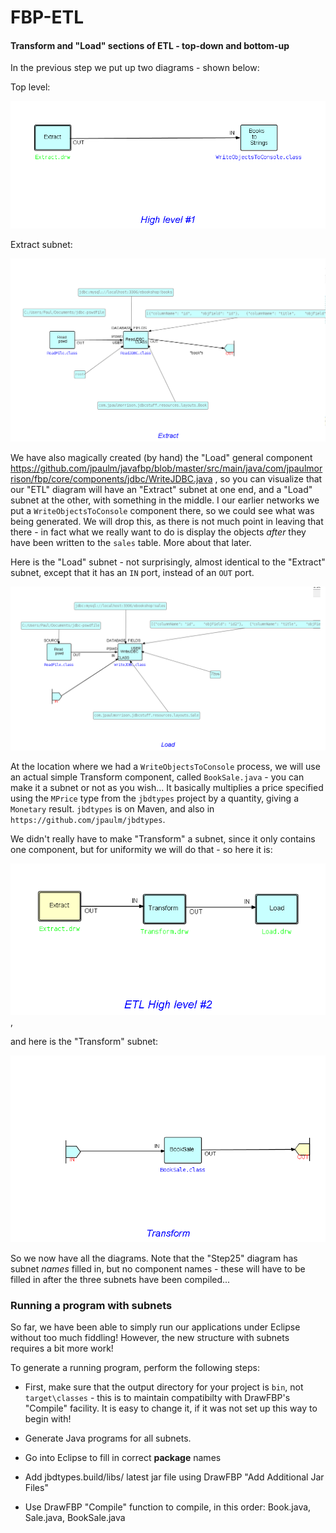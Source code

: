 FBP-ETL
=======

####  Transform and "Load" sections of ETL - top-down and bottom-up

In the previous step we put up two diagrams - shown below:

Top level:

![Level #1](https://github.com/jpaulm/fbp-etl/blob/master/src/main/java/com/jpaulmorrison/Step20/docs/Step20-1.png "Level #1")

Extract subnet:

![Extract](https://github.com/jpaulm/fbp-etl/blob/master/src/main/java/com/jpaulmorrison/Step20/docs/Extract.png "Extract")


We have also magically created (by hand) the "Load" general component https://github.com/jpaulm/javafbp/blob/master/src/main/java/com/jpaulmorrison/fbp/core/components/jdbc/WriteJDBC.java , so you can visualize that our "ETL" diagram will have an "Extract" subnet at one end, and a "Load" subnet at the other, with something in the middle.  I our earlier networks we put a `WriteObjectsToConsole` component there, so we could see what was being generated. We will drop this, as there is not much point in leaving that there - in fact what we really want to do is display the objects *after* they have been written to the `sales` table.  More about that later.

Here is the "Load" subnet - not surprisingly, almost identical to the "Extract" subnet, except that it has an `IN` port, instead of an `OUT` port.

![Load](https://github.com/jpaulm/fbp-etl/blob/master/src/main/java/com/jpaulmorrison/Step25/docs/Load.png "Load")


At the location where we had a `WriteObjectsToConsole` process, we will use an actual simple Transform component, called `BookSale.java` - you can make it a subnet or not as you wish...  It basically multiplies a price specified using the `MPrice` type from the `jbdtypes` project by a quantity, giving a `Monetary` result.  `jbdtypes` is on Maven, and also in `https://github.com/jpaulm/jbdtypes`.

We didn't really have to make "Transform" a subnet, since it only contains one component, but for uniformity we will do that - so here it is:

![High Level](https://github.com/jpaulm/fbp-etl/blob/master/src/main/java/com/jpaulmorrison/Step25/docs/Step25.png "Load") ,

and here is the "Transform" subnet:

![Transform](https://github.com/jpaulm/fbp-etl/blob/master/src/main/java/com/jpaulmorrison/Step25/docs/Transform.png "Load") 

So we now have all the diagrams.  Note that the "Step25" diagram has subnet *names* filled in, but no component names - these will have to be filled in after the three subnets have been compiled...  

### Running a program with subnets

So far, we have been able to simply run our applications under Eclipse without too much fiddling!  However, the new structure with subnets requires a bit more work!

To generate a running program, perform the following steps:

- First, make sure that the output directory for your project is `bin`, not `target\classes` - this is to maintain compatibilty with DrawFBP's "Compile" facility.  It is easy to change it, if it was not set up this way to begin with!

- Generate Java programs for all subnets.

- Go into Eclipse to fill in correct **package** names

- Add jbdtypes.build/libs/ latest jar file using DrawFBP "Add Additional Jar Files"

- Use DrawFBP "Compile" function to compile, in this order: Book.java, Sale.java, BookSale.java







